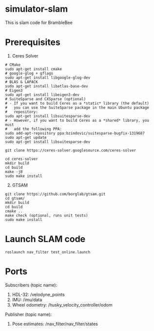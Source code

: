 # simulator-slam
This is slam code for BrambleBee

# Prerequisites
1. Ceres Solver

```
# CMake
sudo apt-get install cmake
# google-glog + gflags
sudo apt-get install libgoogle-glog-dev
# BLAS & LAPACK
sudo apt-get install libatlas-base-dev
# Eigen3
sudo apt-get install libeigen3-dev
# SuiteSparse and CXSparse (optional)
# - If you want to build Ceres as a *static* library (the default)
#   you can use the SuiteSparse package in the main Ubuntu package
#   repository:
sudo apt-get install libsuitesparse-dev
# - However, if you want to build Ceres as a *shared* library, you must
#   add the following PPA:
sudo add-apt-repository ppa:bzindovic/suitesparse-bugfix-1319687
sudo apt-get update
sudo apt-get install libsuitesparse-dev

git clone https://ceres-solver.googlesource.com/ceres-solver

cd ceres-solver
mkdir build
cd build
make -j8
sudo make install
```
2. GTSAM

```
git clone https://github.com/borglab/gtsam.git
cd gtsam/
mkdir build
cd build
cmake ..
make check (optional, runs unit tests)
sudo make install
```
# Launch SLAM code

```
roslaunch nav_filter test_online.launch
```

# Ports
Subscribers (topic name):
1. HDL-32: /velodyne_points
2. IMU: /imu/data
3. Wheel odometry: /husky_velocity_controller/odom

Publisher (topic name):
1. Pose estimates: /nav_filter/nav_filter/states
